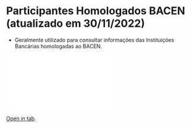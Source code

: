 # Participantes Homologados BACEN (atualizado em 30/11/2022)

- Geralmente utilizado para consultar informações das Instituições Bancárias homologadas ao BACEN.

<object data="/plantao/arquivos/participantes-homologados.pdf" type="application/pdf" width="100%" height="500vh">
    <embed src="/plantao/arquivos/participantes-homologados.pdf">
        <p><a href="/plantao/arquivos/participantes-homologados.pdf">Open in tab</a>.</p>
    </embed>
</object>